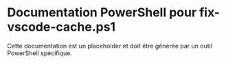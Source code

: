 # Documentation PowerShell pour fix-vscode-cache.ps1

Cette documentation est un placeholder et doit être générée par un outil PowerShell spécifique.

